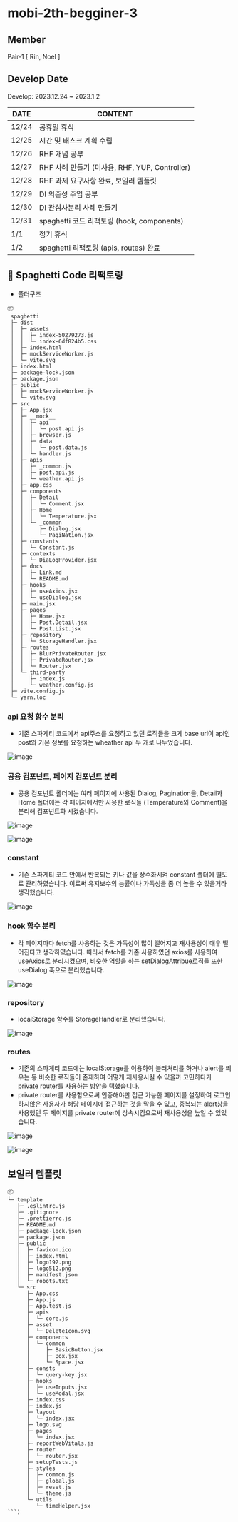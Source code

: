 # mobi-2th-begginer-3

## Member

Pair-1 [ Rin, Noel ]

## Develop Date

Develop: 2023.12.24 ~ 2023.1.2

| DATE  | CONTENT                                        |
| ----- | ---------------------------------------------- |
| 12/24 | 공휴일 휴식                                    |
| 12/25 | 시간 및 태스크 계획 수립                       |
| 12/26 | RHF 개념 공부                                  |
| 12/27 | RHF 사례 만들기 (미사용, RHF, YUP, Controller) |
| 12/28 | RHF 과제 요구사항 완료, 보일러 템플릿          |
| 12/29 | DI 의존성 주입 공부                            |
| 12/30 | DI 관심사분리 사례 만들기                      |
| 12/31 | spaghetti 코드 리팩토링 (hook, components)     |
| 1/1   | 정기 휴식                                      |
| 1/2   | spaghetti 리팩토링 (apis, routes) 완료         |

## 🍝 Spaghetti Code 리팩토링

- 폴더구조

```
📦
 spaghetti
 ├─ dist
 │  ├─ assets
 │  │  ├─ index-50279273.js
 │  │  └─ index-6df824b5.css
 │  ├─ index.html
 │  ├─ mockServiceWorker.js
 │  └─ vite.svg
 ├─ index.html
 ├─ package-lock.json
 ├─ package.json
 ├─ public
 │  ├─ mockServiceWorker.js
 │  └─ vite.svg
 ├─ src
 │  ├─ App.jsx
 │  ├─ __mock__
 │  │  ├─ api
 │  │  │  └─ post.api.js
 │  │  ├─ browser.js
 │  │  ├─ data
 │  │  │  └─ post.data.js
 │  │  └─ handler.js
 │  ├─ apis
 │  │  ├─ _common.js
 │  │  ├─ post.api.js
 │  │  └─ weather.api.js
 │  ├─ app.css
 │  ├─ components
 │  │  ├─ Detail
 │  │  │  └─ Comment.jsx
 │  │  ├─ Home
 │  │  │  └─ Temperature.jsx
 │  │  └─ _common
 │  │     ├─ Dialog.jsx
 │  │     └─ PagiNation.jsx
 │  ├─ constants
 │  │  └─ Constant.js
 │  ├─ contexts
 │  │  └─ DiaLogProvider.jsx
 │  ├─ docs
 │  │  ├─ Link.md
 │  │  └─ README.md
 │  ├─ hooks
 │  │  ├─ useAxios.jsx
 │  │  └─ useDialog.jsx
 │  ├─ main.jsx
 │  ├─ pages
 │  │  ├─ Home.jsx
 │  │  ├─ Post.Detail.jsx
 │  │  └─ Post.List.jsx
 │  ├─ repository
 │  │  └─ StorageHandler.jsx
 │  ├─ routes
 │  │  ├─ BlurPrivateRouter.jsx
 │  │  ├─ PrivateRouter.jsx
 │  │  └─ Router.jsx
 │  └─ third-party
 │     ├─ index.js
 │     └─ weather.config.js
 ├─ vite.config.js
 └─ yarn.loc
```

### api 요청 함수 분리

- 기존 스파게티 코드에서 api주소를 요청하고 있던 로직들을 크게 base url이 api인 post와 기온 정보를 요청하는 wheather api 두 개로 나누었습니다.

![image](https://github.com/mobi-community/mobi-2th-begginer-3/assets/95909862/33e4ed80-14e1-4cb9-a6cf-e7b7e116e623)


### 공용 컴포넌트, 페이지 컴포넌트 분리

- 공용 컴포넌트 폴더에는 여러 페이지에 사용된 Dialog, Pagination을, Detail과 Home 폴더에는 각 페이지에서만 사용한 로직들 (Temperature와 Comment)을 분리해 컴포넌트화 시켰습니다.

![image](https://github.com/mobi-community/mobi-2th-begginer-3/assets/95909862/99754ee1-4c1c-4e9a-a211-ab5353cd4c6d)

![image](https://github.com/mobi-community/mobi-2th-begginer-3/assets/95909862/1574a9e7-79cc-4ac1-a2c2-935c7e4b7218)

### constant

- 기존 스파게티 코드 안에서 반복되는 키나 값을 상수화시켜 constant 폴더에 별도로 관리하였습니다. 이로써 유지보수의 능률이나 가독성을 좀 더 높을 수 있을거라 생각했습니다.

![image](https://github.com/mobi-community/mobi-2th-begginer-3/assets/95909862/6d65e851-1100-4a7b-bba6-0e39c3d3ffc8)

### hook 함수 분리

- 각 페이지마다 fetch를 사용하는 것은 가독성이 많이 떨어지고 재사용성이 매우 떨어진다고 생각하였습니다. 따라서 fetch를 기존 사용하였던 axios를 사용하여 useAxios로 분리시켰으며, 비슷한 역할을 하는 setDialogAttribue로직들 또한 useDialog 훅으로 분리했습니다.

![image](https://github.com/mobi-community/mobi-2th-begginer-3/assets/95909862/63752dcb-5ad4-432c-95c5-b11bf96c89e0)

### repository

- localStorage 함수를 StorageHandler로 분리했습니다.

![image](https://github.com/mobi-community/mobi-2th-begginer-3/assets/95909862/c51f16d3-ea19-4245-bfdb-d4459382bad7)

### routes

- 기존의 스파게티 코드에는 localStorage를 이용하여 블러처리를 하거나 alert를 띄우는 등 비슷한 로직들이 존재하여 어떻게 재사용시킬 수 있을까 고민하다가 private router를 사용하는 방안을 택했습니다.
- private router를 사용함으로써 인증해야만 접근 가능한 페이지를 설정하여 로그인 하지않은 사용자가 해당 페이지에 접근하는 것을 막을 수 있고, 중복되는 alert창을 사용했던 두 페이지를 private router에 상속시킴으로써 재사용성을 높일 수 있었습니다.

![image](https://github.com/mobi-community/mobi-2th-begginer-3/assets/95909862/44c66c59-da41-43f2-a717-97c3ea3643e8)

![image](https://github.com/mobi-community/mobi-2th-begginer-3/assets/95909862/585c1239-bc57-481c-a345-b8857ba93244)


## 보일러 템플릿 

```
📦 
└─ template
   ├─ .eslintrc.js
   ├─ .gitignore
   ├─ .prettierrc.js
   ├─ README.md
   ├─ package-lock.json
   ├─ package.json
   ├─ public
   │  ├─ favicon.ico
   │  ├─ index.html
   │  ├─ logo192.png
   │  ├─ logo512.png
   │  ├─ manifest.json
   │  └─ robots.txt
   └─ src
      ├─ App.css
      ├─ App.js
      ├─ App.test.js
      ├─ apis
      │  └─ core.js
      ├─ asset
      │  └─ DeleteIcon.svg
      ├─ components
      │  └─ common
      │     ├─ BasicButton.jsx
      │     ├─ Box.jsx
      │     └─ Space.jsx
      ├─ consts
      │  └─ query-key.jsx
      ├─ hooks
      │  ├─ useInputs.jsx
      │  └─ useModal.jsx
      ├─ index.css
      ├─ index.js
      ├─ layout
      │  └─ index.jsx
      ├─ logo.svg
      ├─ pages
      │  └─ index.jsx
      ├─ reportWebVitals.js
      ├─ router
      │  └─ router.jsx
      ├─ setupTests.js
      ├─ styles
      │  ├─ common.js
      │  ├─ global.js
      │  ├─ reset.js
      │  └─ theme.js
      └─ utils
         └─ timeHelper.jsx
```)
